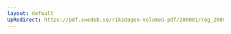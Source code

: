 ```yaml
---
layout: default
UpRedirect: https://pdf.swedeb.se/riksdagen-volumeG-pdf/200001/reg_200001/reg_200001_0566.pdf
---
```

